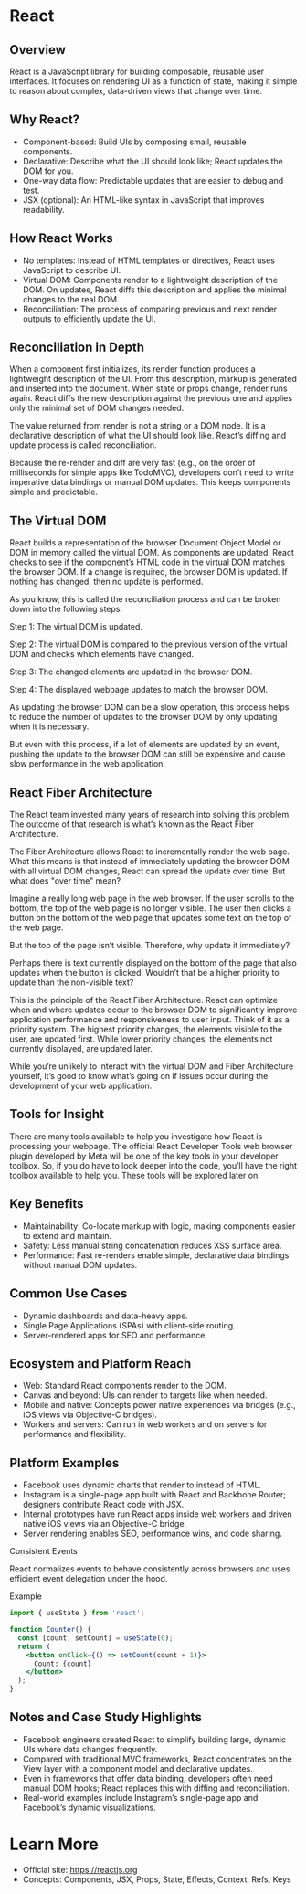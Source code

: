 # React

## Overview

React is a JavaScript library for building composable, reusable user interfaces. It focuses on rendering UI as a function of state, making it simple to reason about complex, data-driven views that change over time.

## Why React?

- Component-based: Build UIs by composing small, reusable components.
- Declarative: Describe what the UI should look like; React updates the DOM for you.
- One-way data flow: Predictable updates that are easier to debug and test.
- JSX (optional): An HTML-like syntax in JavaScript that improves readability.

## How React Works

- No templates: Instead of HTML templates or directives, React uses JavaScript to describe UI.
- Virtual DOM: Components render to a lightweight description of the DOM. On updates, React diffs this description and applies the minimal changes to the real DOM.
- Reconciliation: The process of comparing previous and next render outputs to efficiently update the UI.

## Reconciliation in Depth

When a component first initializes, its render function produces a lightweight description of the UI. From this description, markup is generated and inserted into the document. When state or props change, render runs again. React diffs the new description against the previous one and applies only the minimal set of DOM changes needed.

The value returned from render is not a string or a DOM node. It is a declarative description of what the UI should look like. React’s diffing and update process is called reconciliation.

Because the re-render and diff are very fast (e.g., on the order of milliseconds for simple apps like TodoMVC), developers don’t need to write imperative data bindings or manual DOM updates. This keeps components simple and predictable.

## The Virtual DOM

React builds a representation of the browser Document Object Model or DOM in memory called the virtual DOM. As components are updated, React checks to see if the component’s HTML code in the virtual DOM matches the browser DOM. If a change is required, the browser DOM is updated. If nothing has changed, then no update is performed.

As you know, this is called the reconciliation process and can be broken down into the following steps:

Step 1: The virtual DOM is updated.

Step 2: The virtual DOM is compared to the previous version of the virtual DOM and checks which elements have changed.

Step 3: The changed elements are updated in the browser DOM.

Step 4: The displayed webpage updates to match the browser DOM.

As updating the browser DOM can be a slow operation, this process helps to reduce the number of updates to the browser DOM by only updating when it is necessary.

But even with this process, if a lot of elements are updated by an event, pushing the update to the browser DOM can still be expensive and cause slow performance in the web application.

## React Fiber Architecture

The React team invested many years of research into solving this problem. The outcome of that research is what’s known as the React Fiber Architecture.

The Fiber Architecture allows React to incrementally render the web page. What this means is that instead of immediately updating the browser DOM with all virtual DOM changes, React can spread the update over time. But what does "over time" mean?

Imagine a really long web page in the web browser. If the user scrolls to the bottom, the top of the web page is no longer visible. The user then clicks a button on the bottom of the web page that updates some text on the top of the web page.

But the top of the page isn’t visible. Therefore, why update it immediately?

Perhaps there is text currently displayed on the bottom of the page that also updates when the button is clicked. Wouldn’t that be a higher priority to update than the non-visible text?

This is the principle of the React Fiber Architecture. React can optimize when and where updates occur to the browser DOM to significantly improve application performance and responsiveness to user input. Think of it as a priority system. The highest priority changes, the elements visible to the user, are updated first. While lower priority changes, the elements not currently displayed, are updated later.

While you’re unlikely to interact with the virtual DOM and Fiber Architecture yourself, it’s good to know what’s going on if issues occur during the development of your web application.

## Tools for Insight

There are many tools available to help you investigate how React is processing your webpage. The official React Developer Tools web browser plugin developed by Meta will be one of the key tools in your developer toolbox. So, if you do have to look deeper into the code, you’ll have the right toolbox available to help you. These tools will be explored later on.

## Key Benefits

- Maintainability: Co-locate markup with logic, making components easier to extend and maintain.
- Safety: Less manual string concatenation reduces XSS surface area.
- Performance: Fast re-renders enable simple, declarative data bindings without manual DOM updates.

## Common Use Cases

- Dynamic dashboards and data-heavy apps.
- Single Page Applications (SPAs) with client-side routing.
- Server-rendered apps for SEO and performance.

## Ecosystem and Platform Reach

- Web: Standard React components render to the DOM.
- Canvas and beyond: UIs can render to targets like <canvas> when needed.
- Mobile and native: Concepts power native experiences via bridges (e.g., iOS views via Objective-C bridges).
- Workers and servers: Can run in web workers and on servers for performance and flexibility.

## Platform Examples

- Facebook uses dynamic charts that render to <canvas> instead of HTML.
- Instagram is a single-page app built with React and Backbone.Router; designers contribute React code with JSX.
- Internal prototypes have run React apps inside web workers and driven native iOS views via an Objective-C bridge.
- Server rendering enables SEO, performance wins, and code sharing.

Consistent Events

React normalizes events to behave consistently across browsers and uses efficient event delegation under the hood.

Example

```jsx
import { useState } from 'react';

function Counter() {
  const [count, setCount] = useState(0);
  return (
    <button onClick={() => setCount(count + 1)}>
      Count: {count}
    </button>
  );
}
```

## Notes and Case Study Highlights

- Facebook engineers created React to simplify building large, dynamic UIs where data changes frequently.
- Compared with traditional MVC frameworks, React concentrates on the View layer with a component model and declarative updates.
- Even in frameworks that offer data binding, developers often need manual DOM hooks; React replaces this with diffing and reconciliation.
- Real-world examples include Instagram’s single-page app and Facebook’s dynamic visualizations.

# Learn More

- Official site: https://reactjs.org
- Concepts: Components, JSX, Props, State, Effects, Context, Refs, Keys